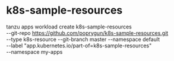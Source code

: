 # k8s-sample-resources

tanzu apps workload create k8s-sample-resources \
--git-repo https://github.com/poprygun/k8s-sample-resources.git \
--type k8s-resource --git-branch master --namespace default \
--label "app.kubernetes.io/part-of=k8s-sample-resources" \
--namespace my-apps

